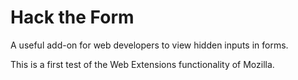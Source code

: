 # Hack the Form
A useful add-on for web developers to view hidden inputs in forms.

This is a first test of the Web Extensions functionality of Mozilla.

